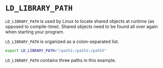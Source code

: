 # `LD_LIBRARY_PATH`

`LD_LIBRARY_PATH` is used by Linux to locate shared objects at runtime (as opposed to compile-time).
Shared objects need to be found all over again when starting your program.

`LD_LIBRARY_PATH` is organized as a colon-separated list.

```bash
export LD_LIBRARY_PATH="/path1:/path2:/path3"
```

`LD_LIBRARY_PATH` contains three paths in this example.
